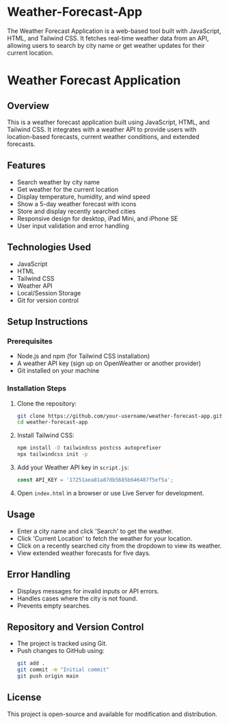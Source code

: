 # Weather-Forecast-App

The Weather Forecast Application is a web-based tool built with JavaScript, HTML, and Tailwind CSS. It fetches real-time weather data from an API, allowing users to search by city name or get weather updates for their current location. 

# Weather Forecast Application

## Overview
This is a weather forecast application built using JavaScript, HTML, and Tailwind CSS. It integrates with a weather API to provide users with location-based forecasts, current weather conditions, and extended forecasts.

## Features
- Search weather by city name
- Get weather for the current location
- Display temperature, humidity, and wind speed
- Show a 5-day weather forecast with icons
- Store and display recently searched cities
- Responsive design for desktop, iPad Mini, and iPhone SE
- User input validation and error handling

## Technologies Used
- JavaScript
- HTML
- Tailwind CSS
- Weather API 
- Local/Session Storage
- Git for version control

## Setup Instructions

### Prerequisites
- Node.js and npm (for Tailwind CSS installation)
- A weather API key (sign up on OpenWeather or another provider)
- Git installed on your machine

### Installation Steps
1. Clone the repository:
   ```sh
   git clone https://github.com/your-username/weather-forecast-app.git
   cd weather-forecast-app
   ```
2. Install Tailwind CSS:
   ```sh
   npm install -D tailwindcss postcss autoprefixer
   npx tailwindcss init -p
   ```
3. Add your Weather API key in `script.js`:
   ```js
   const API_KEY = '17251aea81a87db5685b646487f5ef5a';
   ```
4. Open `index.html` in a browser or use Live Server for development.

## Usage
- Enter a city name and click 'Search' to get the weather.
- Click 'Current Location' to fetch the weather for your location.
- Click on a recently searched city from the dropdown to view its weather.
- View extended weather forecasts for five days.

## Error Handling
- Displays messages for invalid inputs or API errors.
- Handles cases where the city is not found.
- Prevents empty searches.

## Repository and Version Control
- The project is tracked using Git.
- Push changes to GitHub using:
   ```sh
   git add .
   git commit -m "Initial commit"
   git push origin main
   ```

## License
This project is open-source and available for modification and distribution.

